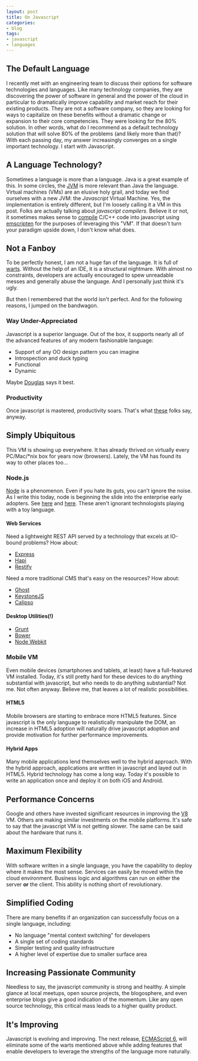 ```yaml
---
layout: post
title: On Javascript
categories:
- blog
tags:
- javascript
- languages
---
```


## The Default Language
I recently met with an engineering team to discuss their options for software technologies and languages. Like many technology companies, they are discovering the power of software in general and the power of the cloud in particular to dramatically improve capability and market reach for their existing products. They are not a software company, so they are looking for ways to capitalize on these benefits without a dramatic change or expansion to their core competencies. They were looking for the 80% solution. In other words, what do I recommend as a default technology solution that will solve 80% of the problems (and likely more than that)? With each passing day, my answer increasingly converges on a single important technology. I start with Javascript.

## A Language Technology?
Sometimes a language is more than a language. Java is a great example of this. In some circles, the [JVM][jvm] is more relevant than Java the language. Virtual machines (VMs) are an elusive holy grail, and today we find ourselves with a new JVM: the _Javascript_ Virtual Machine. Yes, the implementation is entirely different, but I'm loosely calling it a VM in this post. Folks are actually talking about _javascript compilers_. Believe it or not, it sometimes makes sense to [compile][clang] C/C++ code into javascript using [emscripten][emscripten] for the purposes of leveraging this "VM". If that doesn't turn your paradigm upside down, I don't know what does.

## Not a Fanboy
To be perfectly honest, I am not a huge fan of the language. It is full of [warts][warts]. Without the help of an IDE, it is a structural nightmare. With almost no constraints, developers are actually encouraged to spew unreadable messes and generally abuse the language. And I personally just think it's ugly.

But then I remembered that the world isn't perfect. And for the following reasons, I jumped on the bandwagon.

### Way Under-Appreciated
Javascript is a superior language. Out of the box, it supports nearly all of the advanced features of any modern fashionable language:

* Support of any OO design pattern you can imagine
* Introspection and duck typing
* Functional
* Dynamic

Maybe [Douglas][douglas] says it best.

### Productivity
Once javascript is mastered, productivity soars. That's what [these][prod] folks say, anyway.

## Simply Ubiquitous
This VM is showing up everywhere. It has already thrived on virtually every PC/Mac/*nix box for years now (browsers). Lately, the VM has found its way to other places too...

### Node.js
[Node][node] is a phenomenon. Even if you hate its guts, you can't ignore the noise. As I write this today, node is beginning the slide into the enterprise early adopters. See [here][adoption] and [here][adoption2]. These aren't ignorant technologists playing with a toy language.

#### Web Services
Need a lightweight REST API served by a technology that excels at IO-bound problems? How about:

* [Express][express]
* [Hapi][hapi]
* [Restify][restify]

Need a more traditional CMS that's easy on the resources? How about:

* [Ghost][ghost]
* [KeystoneJS][keystone]
* [Calipso][calipso]

#### Desktop Utilities(!)

* [Grunt][grunt]
* [Bower][bower]
* [Node Webkit][nwk]

### Mobile VM
Even mobile devices (smartphones and tablets, at least) have a full-featured VM installed. Today, it's still pretty hard for these devices to do anything substantial with javascript, but who needs to do anything substantial? Not me. Not often anyway. Believe me, that leaves a lot of realistic possibilities.

#### HTML5
Mobile browsers are starting to embrace more HTML5 features. Since javascript is the only language to realistically manipulate the DOM, an increase in HTML5 adoption will naturally drive javascript adoption and provide motivation for further performance improvements.

#### Hybrid Apps
Many mobile applications lend themselves well to the hybrid approach. With the hybrid approach, applications are written in javascript and layed out in HTML5. Hybrid technology has come a long way. Today it's possible to write an application once and deploy it on both iOS and Android.

## Performance Concerns
Google and others have invested significant resources in improving the [V8][v8] VM. Others are making similar investments on the mobile platforms. It's safe to say that the javascript VM is not getting slower. The same can be said about the hardware that runs it.

## Maximum Flexibility
With software written in a single language, you have the capability to deploy where it makes the most sense. Services can easily be moved within the cloud environment. Business logic and algorithms can run on either the server __or__ the client. This ability is nothing short of revolutionary.

## Simplified Coding
There are many benefits if an organization can successfully focus on a single language, including:

* No language "mental context switching" for developers
* A single set of coding standards
* Simpler testing and quality infrastructure
* A higher level of expertise due to smaller surface area

## Increasing Passionate Community
Needless to say, the javascript community is strong and healthy. A simple glance at local meetups, open source projects, the blogosphere, and even enterprise blogs give a good indication of the momentum. Like any open source technology, this critical mass leads to a higher quality product.

## It's Improving
Javascript is evolving and improving. The next release, [ECMAScript 6][ecma6], will eliminate some of the warts mentioned above while adding features that enable developers to leverage the strengths of the language more naturally.

[jvm]: http://en.wikipedia.org/wiki/Java_virtual_machine
[clang]: http://clang.llvm.org
[emscripten]: https://github.com/kripken/emscripten/wiki
[warts]: http://oreilly.com/javascript/excerpts/javascript-good-parts/bad-parts.html
[douglas]: http://javascript.crockford.com/javascript.html
[prod]: https://medium.com/the-javascript-collection
[node]: http://nodejs.org
[adoption]: http://blog.appfog.com/node-js-is-taking-over-the-enterprise-whether-you-like-it-or-not/
[adoption2]: https://github.com/joyent/node/wiki/Projects,-Applications,-and-Companies-Using-Node
[express]: http://expressjs.com
[hapi]: http://spumko.github.io
[restify]: http://mcavage.me/node-restify/
[ghost]: https://ghost.org
[keystone]: http://keystonejs.com
[calipso]: http://calip.so
[grunt]: http://gruntjs.com
[bower]: http://bower.io
[nwk]: https://github.com/rogerwang/node-webkit
[v8]: http://code.google.com/p/v8/
[ecma6]: http://www.ecmascript.org/docs.php
